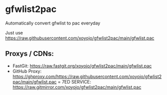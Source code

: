 # gfwlist2pac

Automatically convert gfwlist to pac everyday

Just use https://raw.githubusercontent.com/xoyojo/gfwlist2pac/main/gfwlist.pac

## Proxys / CDNs:


- FastGit: https://raw.fastgit.org/xoyojo/gfwlist2pac/main/gfwlist.pac
- GitHub Proxy: https://ghproxy.com/https://raw.githubusercontent.com/xoyojo/gfwlist2pac/main/gfwlist.pac
= 7ED SERVICE: https://raw.gitmirror.com/xoyojo/gfwlist2pac/main/gfwlist.pac
